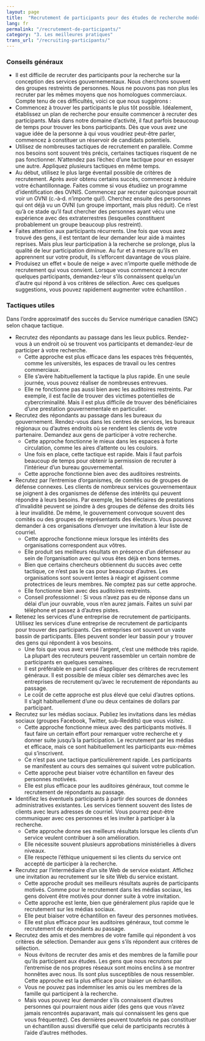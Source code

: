 ```yaml
---
layout: page
title:  "Recrutement de participants pour des études de recherche modérées"
lang: fr
permalink: "/recrutement-de-participants/"
category: "3. Les meilleures pratiques"
trans_url: "/recruiting-participants/"
---
```


### Conseils généraux
- Il est difficile de recruter des participants pour la recherche sur la conception des services gouvernementaux. Nous cherchons souvent des groupes restreints de personnes. Nous ne pouvons pas non plus les recruter par les mêmes moyens que nos homologues commerciaux. Compte tenu de ces difficultés, voici ce que nous suggérons :
- Commencez à trouver les participants le plus tôt possible. Idéalement, établissez un plan de recherche pour ensuite commencer à recruter des participants. Mais dans notre domaine d’activité, il faut parfois beaucoup de temps pour trouver les bons participants. Dès que vous avez une vague idée de la personne à qui vous voudriez peut-être parler, commencez à constituer un réservoir de candidats potentiels.
- Utilisez de nombreuses tactiques de recrutement en parallèle. Comme nos besoins sont souvent très précis, certaines tactiques risquent de ne pas fonctionner. N’attendez pas l’échec d’une tactique pour en essayer une autre. Appliquez plusieurs tactiques en même temps.
- Au début, utilisez le plus large éventail possible de critères de recrutement. Après avoir obtenu certains succès, commencez à réduire votre échantillonnage. Faites comme si vous étudiiez un programme d’identification des OVNIS. Commencez par recruter quiconque pourrait voir un OVNI (c.‑à‑d. n’importe qui!). Cherchez ensuite des personnes qui ont déjà vu un OVNI (un groupe important, mais plus réduit). Ce n’est qu’à ce stade qu’il faut chercher des personnes ayant vécu une expérience avec des extraterrestres (lesquelles constituent probablement un groupe beaucoup plus restreint).
- Faites attention aux participants récurrents. Une fois que vous avez trouvé des gens, il est tentant de leur demander leur aide à maintes reprises. Mais plus leur participation à la recherche se prolonge, plus la qualité de leur participation diminue. Au fur et à mesure qu’ils en apprennent sur votre produit, ils s’efforcent davantage de vous plaire.
- Produisez un effet « boule de neige » avec n’importe quelle méthode de recrutement qui vous convient. Lorsque vous commencez à recruter quelques participants, demandez-leur s’ils connaissent quelqu’un d’autre qui répond à vos critères de sélection. Avec ces quelques suggestions, vous pouvez rapidement augmenter votre échantillon .

### Tactiques utiles

Dans l’ordre approximatif des succès du Service numérique canadien (SNC) selon chaque tactique.

- Recrutez des répondants au passage dans les lieux publics. Rendez-vous à un endroit où se trouvent vos participants et demandez-leur de participer à votre recherche.
  - Cette approche est plus efficace dans les espaces très fréquentés, comme les universités, les espaces de travail ou les centres commerciaux.
  - Elle s’avère habituellement la tactique la plus rapide. En une seule journée, vous pouvez réaliser de nombreuses entrevues.
  - Elle ne fonctionne pas aussi bien avec les auditoires restreints. Par exemple, il est facile de trouver des victimes potentielles de cybercriminalité. Mais il est plus difficile de trouver des bénéficiaires d’une prestation gouvernementale en particulier.
- Recrutez des répondants au passage dans les bureaux du gouvernement. Rendez-vous dans les centres de services, les bureaux régionaux ou d’autres endroits où se rendent les clients de votre partenaire. Demandez aux gens de participer à votre recherche.
  - Cette approche fonctionne le mieux dans les espaces à forte circulation, comme les aires d’attente ou les couloirs.
  - Une fois en place, cette tactique est rapide. Mais il faut parfois beaucoup de temps pour obtenir la permission de recruter à l’intérieur d’un bureau gouvernemental.
  - Cette approche fonctionne bien avec des auditoires restreints.
- Recrutez par l’entremise d’organismes, de comités ou de groupes de défense connexes. Les clients de nombreux services gouvernementaux se joignent à des organismes de défense des intérêts qui peuvent répondre à leurs besoins. Par exemple, les bénéficiaires de prestations d’invalidité peuvent se joindre à des groupes de défense des droits liés à leur invalidité. De même, le gouvernement convoque souvent des comités ou des groupes de représentants des électeurs. Vous pouvez demander à ces organisations d’envoyer une invitation à leur liste de courriel.
  - Cette approche fonctionne mieux lorsque les intérêts des organisations correspondent aux vôtres.
  - Elle produit ses meilleurs résultats en présence d’un défenseur au sein de l’organisation avec qui vous êtes déjà en bons termes.
  - Bien que certains chercheurs obtiennent du succès avec cette tactique, ce n’est pas le cas pour beaucoup d’autres. Les organisations sont souvent lentes à réagir et agissent comme protectrices de leurs membres. Ne comptez pas sur cette approche.
  - Elle fonctionne bien avec des auditoires restreints.
  - Conseil professionnel : Si vous n’avez pas eu de réponse dans un délai d’un jour ouvrable, vous n’en aurez jamais. Faites un suivi par téléphone et passez à d’autres pistes.
- Retenez les services d’une entreprise de recrutement de participants. Utilisez les services d’une entreprise de recrutement de participants pour trouver des participants. Ces entreprises ont souvent un vaste bassin de participants. Elles peuvent sonder leur bassin pour y trouver des gens qui répondent à vos besoins.
  - Une fois que vous avez versé l’argent, c’est une méthode très rapide. La plupart des recruteurs peuvent rassembler un certain nombre de participants en quelques semaines.
  - Il est préférable en pareil cas d’appliquer des critères de recrutement généraux. Il est possible de mieux cibler ses démarches avec les entreprises de recrutement qu’avec le recrutement de répondants au passage.
  - Le coût de cette approche est plus élevé que celui d’autres options. Il s’agit habituellement d’une ou deux centaines de dollars par participant.
- Recrutez sur les médias sociaux. Publiez les invitations dans les médias sociaux (groupes Facebook, Twitter, sub-Reddits) que vous visitez.
  - Cette approche fonctionne mieux avec des participants motivés. Il faut faire un certain effort pour remarquer votre recherche et y donner suite jusqu’à la participation. Le recrutement par les médias et efficace, mais ce sont habituellement les participants eux-mêmes qui s’inscrivent.
  - Ce n’est pas une tactique particulièrement rapide. Les participants se manifestent au cours des semaines qui suivent votre publication.
  - Cette approche peut biaiser votre échantillon en faveur des personnes motivées.
  - Elle est plus efficace pour les auditoires généraux, tout comme le recrutement de répondants au passage.
- Identifiez les éventuels participants à partir des sources de données administratives existantes. Les services tiennent souvent des listes de clients avec leurs adresses de courriel. Vous pourrez peut-être communiquer avec ces personnes et les inviter à participer à la recherche.
  - Cette approche donne ses meilleurs résultats lorsque les clients d’un service veulent contribuer à son amélioration.
  - Elle nécessite souvent plusieurs approbations ministérielles à divers niveaux.
  - Elle respecte l’éthique uniquement si les clients du service ont accepté de participer à la recherche.
- Recrutez par l’intermédiaire d’un site Web de service existant. Affichez une invitation au recrutement sur le site Web du service existant.
  - Cette approche produit ses meilleurs résultats auprès de participants motivés. Comme pour le recrutement dans les médias sociaux, les gens doivent être motivés pour donner suite à votre invitation.
  - Cette approche est lente, bien que généralement plus rapide que le recrutement sur les médias sociaux.
  - Elle peut biaiser votre échantillon en faveur des personnes motivées.
  - Elle est plus efficace pour les auditoires généraux, tout comme le recrutement de répondants au passage.
- Recrutez des amis et des membres de votre famille qui répondent à vos critères de sélection. Demander aux gens s’ils répondent aux critères de sélection.
  - Nous évitons de recruter des amis et des membres de la famille pour qu’ils participent aux études. Les gens que nous recrutons par l’entremise de nos propres réseaux sont moins enclins à se montrer honnêtes avec nous. Ils sont plus susceptibles de nous ressembler. Cette approche est la plus efficace pour biaiser un échantillon.
  - Vous ne pouvez pas indemniser les amis ou les membres de la famille qui participent à la recherche.
  - Mais vous pouvez leur demander s’ils connaissent d’autres personnes qui pourraient nous aider (des gens que vous n’avez jamais rencontrés auparavant, mais qui connaissent les gens que vous fréquentez). Ces dernières peuvent toutefois ne pas constituer un échantillon aussi diversifié que celui de participants recrutés à l’aide d’autres méthodes.
